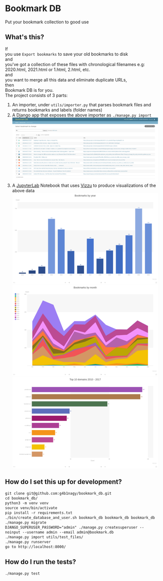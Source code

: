 # Bookmark DB

Put your bookmark collection to good use


## What's this?

If  
you use `Export bookmarks` to save your old bookmarks to disk  
and  
you've got a collection of these files with chronological filenames e.g: 2020.html, 2021.html or 1.html, 2.html, etc.  
and  
you want to merge all this data and eliminate duplicate URLs,  
then  
Bookmark DB is for you.  
The project consists of 3 parts:

1. An importer, under `utils/importer.py` that parses bookmark files and returns bookmarks and labels (folder names)
2. A Django app that exposes the above importer as `./manage.py import`
![Django admin](screenshots/1_django_admin.png)
3. A [JupyterLab](https://jupyter.org/) Notebook that uses [Vizzu](https://vizzuhq.com/) to produce visualizations of the above data
![Bookmarks by year](screenshots/2_bookmarks_by_year.png)
![Bookmarks by month](screenshots/3_bookmarks_by_month.png)
![Top 10 domains](screenshots/4_top_10_domains.png)


## How do I set this up for development?

    git clone git@github.com:g4b1nagy/bookmark_db.git
    cd bookmark_db/
    python3 -m venv venv
    source venv/bin/activate
    pip install -r requirements.txt
    ./bin/create_database_and_user.sh bookmark_db bookmark_db bookmark_db
    ./manage.py migrate
    DJANGO_SUPERUSER_PASSWORD="admin" ./manage.py createsuperuser --noinput --username admin --email admin@bookmark.db
    ./manage.py import utils/test_files/
    ./manage.py runserver
    go to http://localhost:8000/


## How do I run the tests?

    ./manage.py test
